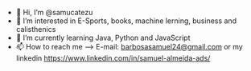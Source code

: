 - 👋 Hi, I’m @samucatezu
- 👀 I’m interested in E-Sports, books, machine lerning, business and calisthenics
- 🌱 I’m currently learning Java, Python and JavaScript
- 📫 How to reach me --> E-mail: barbosasamuel24@gmail.com or my linkedin https://www.linkedin.com/in/samuel-almeida-ads/



